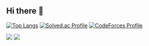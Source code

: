 ## Hi there 👋

<!--
**hwisungkk/hwisungkk** is a ✨ _special_ ✨ repository because its `README.md` (this file) appears on your GitHub profile.

Here are some ideas to get you started:

- 🔭 I’m currently working on ...
- 🌱 I’m currently learning ...
- 👯 I’m looking to collaborate on ...
- 🤔 I’m looking for help with ...
- 💬 Ask me about ...
- 📫 How to reach me: ...
- 😄 Pronouns: ...
- ⚡ Fun fact: ...
-->
[![Top Langs](https://github-readme-stats.vercel.app/api/top-langs/?username=hwisungkk)](https://github.com/anuraghazra/github-readme-stats)
[![Solved.ac Profile](http://mazassumnida.wtf/api/v2/generate_badge?boj=glnthd02)](https://solved.ac/glnthd02/)
[![CodeForces Profile](https://cf.leed.at?id={glnthd02})](https://codeforces.com/profile/{glnthd02})

<img src="https://img.shields.io/badge/Python-3776AB?style=for-the-badge&logo=Python&logoColor=white">
<img src="https://img.shields.io/badge/C++-3776AB?style=for-the-badge&logo=C++&logoColor=white">
